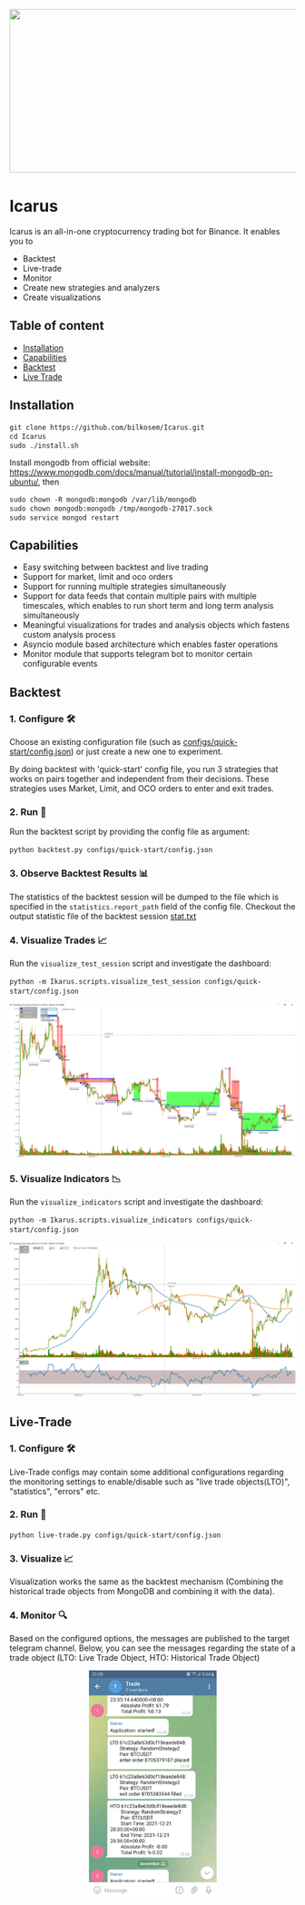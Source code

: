 <p align="center"><img src="https://user-images.githubusercontent.com/40933377/151241659-1fd03ef8-5723-4a57-8ea8-58a9b6386304.jpg" width="1000" height="288"></p>

# Icarus
Icarus is an all-in-one cryptocurrency trading bot for Binance. It enables you to
- Backtest
- Live-trade
- Monitor
- Create new strategies and analyzers
- Create visualizations

## Table of content

- [Installation](#installation)
- [Capabilities](#capabilities)
- [Backtest](#backtest)
- [Live Trade](#live-trade)

## Installation
```
git clone https://github.com/bilkosem/Icarus.git
cd Icarus
sudo ./install.sh
```
Install mongodb from official website: https://www.mongodb.com/docs/manual/tutorial/install-mongodb-on-ubuntu/, then
```
sudo chown -R mongodb:mongodb /var/lib/mongodb
sudo chown mongodb:mongodb /tmp/mongodb-27017.sock
sudo service mongod restart
```
## Capabilities
- Easy switching between backtest and live trading
- Support for market, limit and oco orders
- Support for running multiple strategies simultaneously
- Support for data feeds that contain multiple pairs with multiple timescales, which enables to run short term and long term analysis simultaneously
- Meaningful visualizations for trades and analysis objects which fastens custom analysis process
- Asyncio module based architecture which enables faster operations
- Monitor module that supports telegram bot to monitor certain configurable events

## Backtest
### 1. Configure 🛠
Choose an existing configuration file (such as [configs/quick-start/config.json](configs/quick-start/config.json)) or just create a new one to experiment.

By doing backtest with 'quick-start' config file, you run 3 strategies that works on pairs together and independent from their decisions. These strategies uses Market, Limit, and OCO orders to enter and exit trades.

### 2. Run 🚀
Run the backtest script by providing the config file as argument:

`python backtest.py configs/quick-start/config.json`
### 3. Observe Backtest Results 📊
The statistics of the backtest session will be dumped to the file which is specified in the `statistics.report_path` field of the config file.
Checkout the output statistic file of the backtest session [stat.txt](docs/readme/stat.txt)

### 4. Visualize Trades 📈
Run the `visualize_test_session` script and investigate the dashboard:

`python -m Ikarus.scripts.visualize_test_session configs/quick-start/config.json`

<p align="center">
  <img src="/docs/readme/backtest.PNG?raw=true" alt="Backtest Visualization"/>
</p>

### 5. Visualize Indicators 📉
Run the `visualize_indicators` script and investigate the dashboard:

`python -m Ikarus.scripts.visualize_indicators configs/quick-start/config.json`

<p align="center">
  <img src="/docs/readme/indicators.PNG?raw=true" alt="Indicator Visualization"/>
</p>

## Live-Trade
### 1. Configure 🛠
Live-Trade configs may contain some additional configurations regarding the monitoring settings to enable/disable such as "live trade objects(LTO)", "statistics", "errors" etc.

### 2. Run 🚀
`python live-trade.py configs/quick-start/config.json`

### 3. Visualize 📈
Visualization works the same as the backtest mechanism (Combining the historical trade objects from MongoDB and combining it with the data).

### 4. Monitor 🔍
Based on the configured options, the messages are published to the target telegram channel. Below, you can see the messages regarding the state of a trade object (LTO: Live Trade Object, HTO: Historical Trade Object)

<p align="center"><img src="/docs/readme/telegram-bot-messages.jpeg" width="225" height="400"></p>
